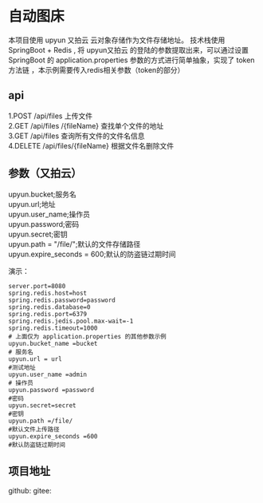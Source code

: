 # 自动图床
本项目使用 upyun 又拍云 云对象存储作为文件存储地址。
技术栈使用 SpringBoot + Redis ,
将 upyun又拍云 的登陆的参数提取出来，可以通过设置 SpringBoot 的 
application.properties 参数的方式进行简单抽象，实现了 token 方法链
，本示例需要传入redis相关参数（token的部分）

## api
1.POST       /api/files 上传文件  
2.GET        /api/files /{fileName} 查找单个文件的地址  
3.GET        /api/files  查询所有文件的文件名信息  
4.DELETE     /api/files/{fileName}  根据文件名删除文件  

## 参数（又拍云）
upyun.bucket;服务名  
upyun.url;地址  
upyun.user_name;操作员  
upyun.password;密码  
upyun.secret;密钥  
upyun.path = "/file/";默认的文件存储路径  
upyun.expire_seconds = 600;默认的防盗链过期时间  

演示：
```properties
server.port=8080
spring.redis.host=host
spring.redis.password=password
spring.redis.database=0
spring.redis.port=6379
spring.redis.jedis.pool.max-wait=-1
spring.redis.timeout=1000
# 上面仅为 application.properties 的其他参数示例
upyun.bucket_name =bucket 
# 服务名
upyun.url = url
#测试地址
upyun.user_name =admin
# 操作员
upyun.password =password
#密码
upyun.secret=secret
#密钥
upyun.path =/file/
#默认文件上传路径
upyun.expire_seconds =600
#默认防盗链过期时间
```
## 项目地址
github:
gitee:




